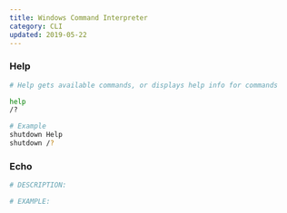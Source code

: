 ```yaml
---
title: Windows Command Interpreter
category: CLI
updated: 2019-05-22
---
```


<!---
### Template
```bash
# DESCRIPTION:

# EXAMPLE:

```
--->
### Help

```bash
# Help gets available commands, or displays help info for commands

help
/?

# Example
shutdown Help
shutdown /?

```

### Echo
```bash
# DESCRIPTION:

# EXAMPLE:

```

